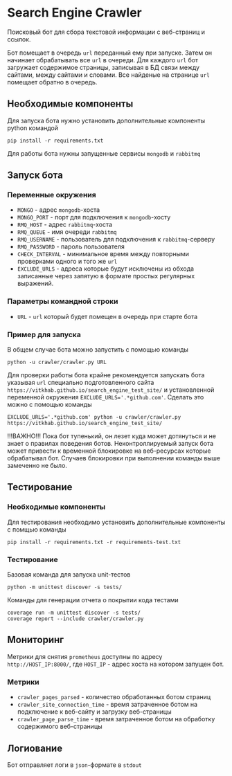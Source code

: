 # Search Engine Crawler #

Поисковый бот для сбора текстовой информации с веб-страниц и ссылок.

Бот помещает в очередь `url` переданный ему при запуске. Затем он начинает обрабатывать все `url` в очереди. Для каждого `url` бот загружает содержимое страницы, записывая в БД связи между сайтами, между сайтами и словами. Все найденые на странице `url` помещает обратно в очередь.

## Необходимые компоненты
Для запуска бота нужно установить дополнительные компоненты python командой
```
pip install -r requirements.txt
```

Для работы бота нужны запущенные сервисы `mongodb` и `rabbitmq`

## Запуск бота
### Переменные окружения
* `MONGO` - адрес `mongodb`-хоста
* `MONGO_PORT` - порт для подключения к `mongodb`-хосту
* `RMQ_HOST` - адрес `rabbitmq`-хоста
* `RMQ_QUEUE` - имя очереди `rabbitmq`
* `RMQ_USERNAME` - пользователь для подключения к `rabbitmq`-серверу
* `RMQ_PASSWORD` - пароль пользователя
* `CHECK_INTERVAL` - минимальное время между повторными проверками одного и того же `url`
* `EXCLUDE_URLS` - адреса которые будут исключены из обхода записанные через запятую в формате простых регулярных выражений.

### Параметры командной строки
* `URL` - `url` который будет помещен в очередь при старте бота

### Пример для запуска
В общем случае бота можно запустить с помощью команды
```
python -u crawler/crawler.py URL
```

Для проверки работы бота крайне рекомендуется запускать бота указывая `url` специально подготовленного сайта `https://vitkhab.github.io/search_engine_test_site/` и установленной переменной окружения `EXCLUDE_URLS='.*github.com'`. Сделать это можно с помощью команды
```
EXCLUDE_URLS='.*github.com' python -u crawler/crawler.py https://vitkhab.github.io/search_engine_test_site/
```
!!!ВАЖНО!!! Пока бот тупенький, он лезет куда может дотянуться и не знает о правилах поведения ботов. Неконтроллируемый запуск бота может привести к временной блокировке на веб-ресурсах которые обрабатывал бот. Случаев блокировки при выполнении команды выше замеченно не было.

## Тестирование
### Необходимые компоненты
Для тестирования необходимо установить дополнительные компоненты с помщью команды
```
pip install -r requirements.txt -r requirements-test.txt
```

### Тестирование 
Базовая команда для запуска unit-тестов
```
python -m unittest discover -s tests/ 
```

Команды для генерации отчета о покрытии кода тестами
```
coverage run -m unittest discover -s tests/ 
coverage report --include crawler/crawler.py
```

## Мониторинг
Метрики для снятия `prometheus` доступны по адресу `http://HOST_IP:8000/`, где `HOST_IP` - адрес хоста на котором запущен бот.

### Метрики
* `crawler_pages_parsed` - количество обработанных ботом страниц
* `crawler_site_connection_time` - время затраченное ботом на подключение к веб-сайту и загрузку веб-страницы
* `crawler_page_parse_time` - время затраченное ботом на обработку содержимого веб-страницы

## Логиование
Бот отправляет логи в `json`-формате в `stdout`
